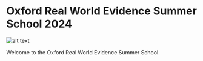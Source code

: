 Oxford Real World Evidence Summer School 2024
========================================================================================================================================================
![alt text](https://github.com/oxford-pharmacoepi/RWE_summer_school_2023/blob/main/screenshots/lmh.jpg?raw=true)

Welcome to the Oxford Real World Evidence Summer School.

